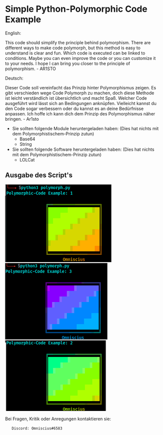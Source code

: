 # Simple Python-Polymorphic Code Example
English:
        
This code should simplify the principle behind polymorphism. There are different ways to make code polymorph, but this method is easy to understand is clear and fun. Which code is executed can be linked to            conditions. Maybe you can even improve the code or you can customize it to your needs. I hope I can bring you closer to the principle of polymorphism. - AR1STO

Deutsch:
         
Dieser Code soll vereinfacht das Prinzip hinter Polymorphismus zeigen. Es gibt verschieden wege Code Polymorph zu machen, doch diese Methode ist leicht verständlich ist übersichtlich und macht Spaß. Welcher Code ausgeführt wird lässt sich an Bedingungen anknüpfen. Vielleicht kannst du den Code sogar verbessern oder du kannst es an deine Bedürfnisse anpassen. Ich hoffe ich kann dich dem Prinzip des Polymorphismus näher bringen. - Ar1sto

- Sie sollten folgende Module heruntergeladen haben: (Dies hat nichts mit dem Polymorphistischem-Prinzip zutun)
   - Base64
   - String
- Sie sollten folgende Software heruntergeladen haben: (Dies hat nichts mit dem Polymorphistischem-Prinzip zutun)
   - LOLCat

## Ausgabe des Script's
![Ausgabe des scripts beim 1.mal](https://github.com/Ar1sto/Python-Polymorphic/blob/main/__images__/polycode1.png)
![Ausgabe des scripts beim 2.mal](https://github.com/Ar1sto/Python-Polymorphic/blob/main/__images__/polycode2.png)
![Ausgabe des scripts beim 3.mal](https://github.com/Ar1sto/Python-Polymorphic/blob/main/__images__/polycode3.png)

Bei Fragen, Kritik oder Anregungen kontaktieren sie: 

       Discord: Omniscius#6583 
